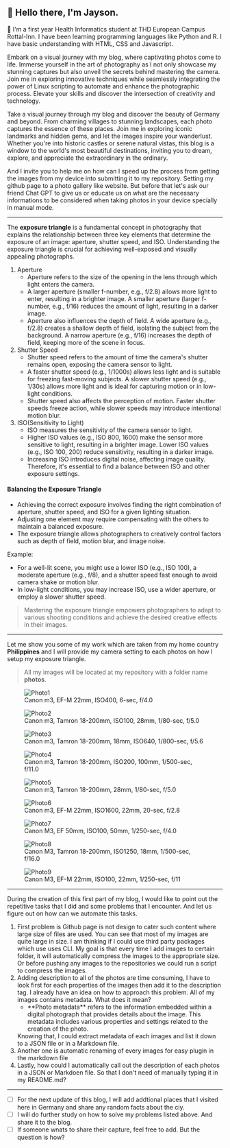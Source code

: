 

##  :wave: Hello there, I'm **Jayson**.

:school: I'm a first year Health Informatics  student at THD European Campus Rottal-Inn. I have been learning programming languages like Python and R. I have basic understanding with HTML, CSS and Javascript. 

Embark on a visual journey with my blog, where captivating photos come to life. Immerse yourself in the art of photography as I not only showcase my stunning captures but also unveil the secrets behind mastering the camera. Join me in exploring innovative techniques while seamlessly integrating the power of Linux scripting to automate and enhance the photographic process. Elevate your skills and discover the intersection of creativity and technology.

Take a visual journey through my blog and discover the beauty of Germany and beyond. From charming villages to stunning landscapes, each photo captures the essence of these places. Join me in exploring iconic landmarks and hidden gems, and let the images inspire your wanderlust. Whether you're into historic castles or serene natural vistas, this blog is a window to the world's most beautiful destinations, inviting you to dream, explore, and appreciate the extraordinary in the ordinary. 

And I invite you to help me on how can I speed up the process from getting the images from my device into submitting it to my repository. Setting my github page to a photo gallery like website.  But before that let's ask our friend Chat GPT to give us or educate us on what are the necessary informations to be considered when taking photos in your device specially in manual mode.

_____

The **exposure triangle** is a fundamental concept in photography that explains the relationship between three key elements that determine the exposure of an image: aperture, shutter speed, and ISO. Understanding the exposure triangle is crucial for achieving well-exposed and visually appealing photographs.

<ol>
	<li>Aperture
		<ul>
			<li>Aperture refers to the size of the opening in the lens through which light enters the camera.</li>
			<li>A larger aperture (smaller f-number, e.g., f/2.8) allows more light to enter, resulting in a brighter image. A smaller aperture (larger f-number, e.g., f/16) reduces the amount of light, resulting in a darker image.</li>
			<li>Aperture also influences the depth of field. A wide aperture (e.g., f/2.8) creates a shallow depth of field, isolating the subject from the background. A narrow aperture (e.g., f/16) increases the depth of field, keeping more of the scene in focus.</li>
		</ul>
	</li>
	<li>Shutter Speed
		<ul>
			<li> Shutter speed refers to the amount of time the camera's shutter remains open, exposing the camera sensor to light.</li>
			<li>A faster shutter speed (e.g., 1/1000s) allows less light and is suitable for freezing fast-moving subjects. A slower shutter speed (e.g., 1/30s) allows more light and is ideal for capturing motion or in low-light conditions.</li>
			<li>Shutter speed also affects the perception of motion. Faster shutter speeds freeze action, while slower speeds may introduce intentional motion blur.</li>
		</ul>
	</li>
	<li>ISO(Sensitivity to Light)
 		<ul>
			<li>ISO measures the sensitivity of the camera sensor to light.</li>
			<li>Higher ISO values (e.g., ISO 800, 1600) make the sensor more sensitive to light, resulting in a brighter image. Lower ISO values (e.g., ISO 100, 200) reduce sensitivity, resulting in a darker image.</li>
			<li>Increasing ISO introduces digital noise, affecting image quality. Therefore, it's essential to find a balance between ISO and other exposure settings.</li>
		</ul>
	</li>
</ol>

#### Balancing the Exposure Triangle
<ul>
	<li>Achieving the correct exposure involves finding the right combination of aperture, shutter speed, and ISO for a given lighting situation.</li>
	<li>Adjusting one element may require compensating with the others to maintain a balanced exposure.</li>
	<li>The exposure triangle allows photographers to creatively control factors such as depth of field, motion blur, and image noise.</li>
</ul>

Example: 

<ul>
	<li>For a well-lit scene, you might use a lower ISO (e.g., ISO 100), a moderate aperture (e.g., f/8), and a shutter speed fast enough to avoid camera shake or motion blur.</li>
	<li>In low-light conditions, you may increase ISO, use a wider aperture, or employ a slower shutter speed.</li>
</ul>

>Mastering the exposure triangle empowers photographers to adapt to various shooting conditions and achieve the desired creative effects in their images.
>

______

Let me show you some of my work which are taken from my home country **Philippines** and I will provide my camera setting to each photos  on how I setup my exposure triangle. 

>All my images will be located at my repository with a folder  name **photos**.

<link rel="stylesheet" href="/Shutter101/css/photo-tile.css">
<div class="gallery">
	<figure>	
		<img src="/Shutter101/photos/photo1.jpg" alt="Photo1">
		<figcaption>Canon m3, EF-M 22mm, ISO400, 6-sec, f/4.0</figcaption>
	</figure>
	<figure>		
		<img src="/Shutter101/photos/photo2.jpg" alt="Photo2">
		<figcaption>Canon m3, Tamron 18-200mm, ISO100, 28mm, 1/80-sec, f/5.0</figcaption>
	</figure>
  	<figure>	
		<img src="/Shutter101/photos/photo3.jpg" alt="Photo3">
		<figcaption>Canon m3, Tamron 18-200mm, 18mm, ISO640,  1/800-sec, f/5.6</figcaption>
	</figure>
	<figure>	
		<img src="/Shutter101/photos/photo4.jpg" alt="Photo4">
		<figcaption>Canon m3, Tamron 18-200mm, ISO200, 100mm, 1/500-sec, f/11.0</figcaption>
  	</figure>
	<figure>	
		<img src="/Shutter101/photos/photo5.jpg" alt="Photo5">
		<figcaption>Canon m3, Tamron 18-200mm, 28mm, 1/80-sec, f/5.0</figcaption>
	</figure>
	<figure>	
		<img src="/Shutter101/photos/photo6.jpg" alt="Photo6">
		<figcaption>Canon m3, EF-M 22mm, ISO1600, 22mm, 20-sec, f/2.8</figcaption>
	</figure>
	<figure>	
		<img src="/Shutter101/photos/photo7.JPG" alt="Photo7">
		<figcaption>Canon M3, EF 50mm, ISO100, 50mm, 1/250-sec, f/4.0</figcaption>
	</figure> 
	<figure>	
		<img src="/Shutter101/photos/photo8.jpg" alt="Photo8">
		<figcaption>Canon M3, Tamron 18-200mm, ISO1250, 18mm, 1/500-sec, f/16.0</figcaption>
	</figure> 
	<figure>	
		<img src="/Shutter101/photos/photo9.jpg" alt="Photo9">
		<figcaption>Canon M3, EF-M 22mm, ISO100, 22mm, 1/250-sec, f/11</figcaption>
	</figure> 

</div>

______

During the creation of this first part of my blog, I would like to point out the repetitive tasks that I did and some problems that I encounter. And let us figure out on how can we automate this tasks. 

<ol>
	<li>First problem is Github page is not design to cater such content where large size of files are used. You can see that most of my images are quite large in size. I am thinking if I could use third party packages which use uses CLI. My goal is that every time I add images to certain folder, it will automatically compress the images to the appropriate size.
Or before pushing any images to the repositories we could run a script to compress the images.</li>
	<li>Adding description to all of the photos are time consuming, I have to look first for each properties of the images then add it to the description tag. I already have an idea on how to approach this problem. All of my images contains metadata. What does it mean?
		<ul>
			<li>**Photo metadata** refers to the information embedded within a digital photograph that provides details about the image. This metadata includes various properties and settings related to the creation of the photo.</li>
		</ul>
		Knowing that, I could extract metadata of each images and list it down to a JSON file or in a Markdown file.
	</li>
	<li>Another one is automatic renaming  of every images for easy plugin in the markdown file </li>
	<li>Lastly, how could I automatically call out the description of each photos in a JSON or Markdoen file. So that I don't need of manually typing it in my README.md?
</ol>

______

- [ ] For the next update of this blog, I will add addtional places that I visited here in Germany and share any random facts about the ciy. 
- [ ] I will do further study on how to solve my problems listed above. And share it to the blog. 
- [ ] If someone wnats to share their capture, feel free to add. But the question is how?
